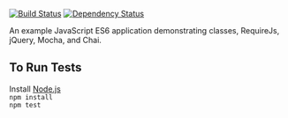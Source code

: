 [![Build Status](https://travis-ci.org/simondiep/es6-classes-example.svg?branch=master)](https://travis-ci.org/simondiep/es6-classes-example)
[![Dependency Status](https://david-dm.org/simondiep/es6-classes-example/status.svg?style=flat)](https://david-dm.org/simondiep/es6-classes-example)  

An example JavaScript ES6 application demonstrating classes, RequireJs, jQuery, Mocha, and Chai.  

To Run Tests
---------------
Install [Node.js](http://nodejs.org)  
`npm install`  
`npm test`
